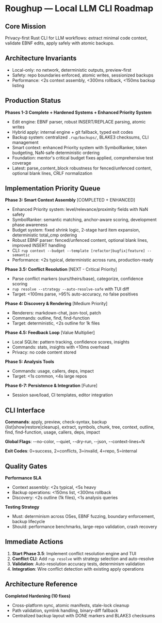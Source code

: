 # Roughup — Local LLM CLI Roadmap

## Core Mission

Privacy-first Rust CLI for LLM workflows: extract minimal code context, validate EBNF edits, apply safely with atomic backups.

## Architecture Invariants

- Local-only: no network, deterministic outputs, preview-first
- Safety: repo boundaries enforced, atomic writes, sessionized backups
- Performance: <2s context assembly, <300ms rollback, <150ms backup listing

## Production Status

**Phases 1-3 Complete + Hardened Systems + Enhanced Priority System**

- Edit engine: EBNF parser, robust INSERT/REPLACE parsing, atomic writes
- Hybrid apply: internal engine + git fallback, typed exit codes
- Backup system: centralized `.rup/backups/`, BLAKE3 checksums, CLI management
- Smart context: enhanced Priority system with SymbolRanker, token budgeting, NaN-safe deterministic ordering
- Foundation: mentor's critical budget fixes applied, comprehensive test coverage
- Latest: parse_content_block robustness for fenced/unfenced content, optional blank lines, CRLF normalization

## Implementation Priority Queue

**Phase 3: Smart Context Assembly** [COMPLETED + ENHANCED]

- Enhanced Priority system: level/relevance/proximity fields with NaN safety
- SymbolRanker: semantic matching, anchor-aware scoring, development phase awareness
- Budget system: fixed shrink logic, 2-stage hard item expansion, deterministic total_cmp ordering
- Robust EBNF parser: fenced/unfenced content, optional blank lines, improved INSERT handling
- CLI: `rup context --budget --template [refactor|bugfix|feature] --semantic`
- Performance: <2s typical, deterministic across runs, production-ready

**Phase 3.5: Conflict Resolution** [NEXT - Critical Priority]

- Parse conflict markers (ours/theirs/base), categorize, confidence scoring
- `rup resolve --strategy --auto-resolve-safe` with TUI diff
- Target: <100ms parse, >95% auto-accuracy, no false positives

**Phase 4: Discovery & Rendering** [Medium Priority]

- Renderers: markdown-chat, json-tool, patch
- Commands: outline, find, find-function
- Target: deterministic, <2s outline for 1k files

**Phase 4.5: Feedback Loop** [Value Multiplier]

- Local SQLite: pattern tracking, confidence scores, insights
- Commands: stats, insights with <10ms overhead
- Privacy: no code content stored

**Phase 5: Analysis Tools**

- Commands: usage, callers, deps, impact
- Target: <1s common, <4s large repos

**Phase 6-7: Persistence & Integration** [Future]

- Session save/load, CI templates, editor integration

## CLI Interface

**Commands**: apply, preview, check-syntax, backup {list|show|restore|cleanup}, extract, symbols, chunk, tree, context, outline, find, find-function, usage, callers, deps, impact

**Global Flags**: --no-color, --quiet, --dry-run, --json, --context-lines=N

**Exit Codes**: 0=success, 2=conflicts, 3=invalid, 4=repo, 5=internal

## Quality Gates

**Performance SLA**

- Context assembly: <2s typical, <5s heavy
- Backup operations: <150ms list, <300ms rollback
- Discovery: <2s outline (1k files), <1s analysis queries

**Testing Strategy**

- Must: determinism across OSes, EBNF fuzzing, boundary enforcement, backup lifecycle
- Should: performance benchmarks, large-repo validation, crash recovery

## Immediate Actions

1. **Start Phase 3.5**: Implement conflict resolution engine and TUI
2. **Conflict CLI**: Add `rup resolve` with strategy selection and auto-resolve
3. **Validation**: Auto-resolution accuracy tests, determinism validation
4. **Integration**: Wire conflict detection with existing apply operations

## Architecture Reference

**Completed Hardening (10 fixes)**

- Cross-platform sync, atomic manifests, stale-lock cleanup
- Path validation, symlink handling, binary-diff fallback
- Centralized backup layout with DONE markers and BLAKE3 checksums

